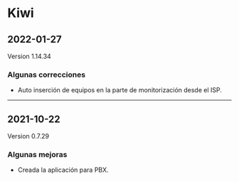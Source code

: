# Kiwi

## 2022-01-27
Version 1.14.34

### Algunas correcciones

<ul><li>Auto inserción de equipos en la parte de monitorización desde el ISP.</li></ul>

---

## 2021-10-22
Version 0.7.29

### Algunas mejoras

<ul><li>Creada la aplicación para PBX.</li></ul>

